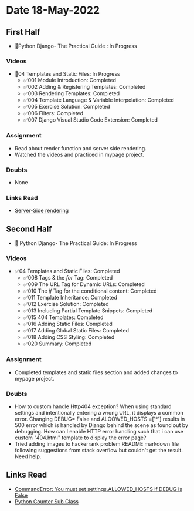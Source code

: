 # Date 18-May-2022

## First Half

- 🔄Python Django- The Practical Guide : In Progress

### Videos

- 🔄04 Templates and Static Files: In Progress
  - ✅001 Module Introduction: Completed
  - ✅002 Adding & Registering Templates: Completed
  - ✅003 Rendering Templates: Completed
  - ✅004 Template Language & Variable Interpolation: Completed
  - ✅005 Exercise Solution: Completed
  - ✅006 Filters: Completed
  - ✅007 Django Visual Studio Code Extension: Completed

### Assignment

- Read about render function and server side rendering.
- Watched the videos and practiced in mypage project.

### Doubts

- None

### Links Read

- [Server-Side rendering](https://www.heavy.ai/technical-glossary/server-side-rendering)

## Second Half

- 🔄 Python Django- The Practical Guide: In Progress

### Videos

- ✅04 Templates and Static Files: Completed
  - ✅008 Tags & the _for_ Tag: Completed
  - ✅009 The URL Tag for Dynamic URLs: Completed
  - ✅010 The _if_ Tag for the conditional content: Completed
  - ✅011 Template Inheritance: Completed
  - ✅012 Exercise Solution: Completed
  - ✅013 Including Partial Template Snippets: Completed
  - ✅015 404 Templates: Completed
  - ✅016 Adding Static Files: Completed
  - ✅017 Adding Global Static Files: Completed
  - ✅018 Adding CSS Styling: Completed
  - ✅020 Summary: Completed

### Assignment

- Completed templates and static files section and added changes to mypage project.

### Doubts

- How to custom handle Http404 exception? When using standard settings and intentionally entering a wrong URL, it displays a common error. Changing DEBUG= False and ALOOWED_HOSTS =['*'] results in 500 error which is handled by Django behind the scene as found out by debugging. How can I enable HTTP error handling such that i can use custom "404.html" template to display the error page?
- Tried adding images to hackerrank problem README markdown file following suggestions from stack overflow but couldn't get the result. Need help.

## Links Read

- [CommandError: You must set settings.ALLOWED_HOSTS if DEBUG is False](https://stackoverflow.com/questions/24857158/commanderror-you-must-set-settings-allowed-hosts-if-debug-is-false)
- [Python Counter Sub Class](https://medium.datadriveninvestor.com/an-introduction-to-python-counter-47948fdd9c1a)
